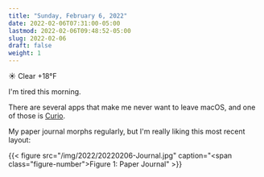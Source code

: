 ```yaml
---
title: "Sunday, February 6, 2022"
date: 2022-02-06T07:31:00-05:00
lastmod: 2022-02-06T09:48:52-05:00
slug: 2022-02-06
draft: false
weight: 1
---
```


☀️   Clear +18°F

I'm tired this morning.

There are several apps that make me never want to leave macOS, and one of those is [Curio](https://www.zengobi.com/curio/).

My paper journal morphs regularly, but I'm really liking this most recent layout:

{{< figure src="/img/2022/20220206-Journal.jpg" caption="<span class=\"figure-number\">Figure 1: </span>Paper Journal" >}}

[//]: # "Exported with love from a post written in Org mode"
[//]: # "- https://github.com/kaushalmodi/ox-hugo"
